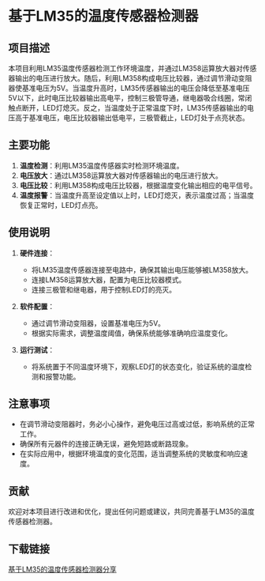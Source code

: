 # 基于LM35的温度传感器检测器

## 项目描述

本项目利用LM35温度传感器检测工作环境温度，并通过LM358运算放大器对传感器输出的电压进行放大。随后，利用LM358构成电压比较器，通过调节滑动变阻器使基准电压为5V。当温度升高时，LM35传感器输出的电压会降低至基准电压5V以下，此时电压比较器输出高电平，控制三极管导通，继电器吸合线圈，常闭触点断开，LED灯熄灭。反之，当温度处于正常温度下时，LM35传感器输出的电压高于基准电压，电压比较器输出低电平，三极管截止，LED灯处于点亮状态。

## 主要功能

1. **温度检测**：利用LM35温度传感器实时检测环境温度。
2. **电压放大**：通过LM358运算放大器对传感器输出的电压进行放大。
3. **电压比较**：利用LM358构成电压比较器，根据温度变化输出相应的电平信号。
4. **温度报警**：当温度升高至设定值以上时，LED灯熄灭，表示温度过高；当温度恢复正常时，LED灯点亮。

## 使用说明

1. **硬件连接**：
   - 将LM35温度传感器连接至电路中，确保其输出电压能够被LM358放大。
   - 连接LM358运算放大器，配置为电压比较器模式。
   - 连接三极管和继电器，用于控制LED灯的亮灭。

2. **软件配置**：
   - 通过调节滑动变阻器，设置基准电压为5V。
   - 根据实际需求，调整温度阈值，确保系统能够准确响应温度变化。

3. **运行测试**：
   - 将系统置于不同温度环境下，观察LED灯的状态变化，验证系统的温度检测和报警功能。

## 注意事项

- 在调节滑动变阻器时，务必小心操作，避免电压过高或过低，影响系统的正常工作。
- 确保所有元器件的连接正确无误，避免短路或断路现象。
- 在实际应用中，根据环境温度的变化范围，适当调整系统的灵敏度和响应速度。

## 贡献

欢迎对本项目进行改进和优化，提出任何问题或建议，共同完善基于LM35的温度传感器检测器。

## 下载链接

[基于LM35的温度传感器检测器分享](https://pan.quark.cn/s/370ab7e7c006)